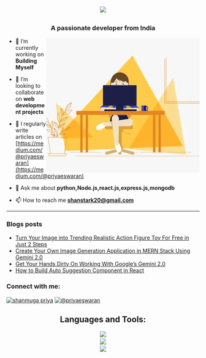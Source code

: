 <h1 align="center">
    <img src="https://readme-typing-svg.herokuapp.com/?font=Righteous&size=35&center=true&vCenter=true&width=500&height=70&duration=4000&lines=Hi+There!+👋;+I'm+Shanmuga+Priya!;" />
</h1>

<h3 align="center">A passionate developer from India</h3>
<img alt="profile gif" align="right" src=".github/workflows/ezgif.com-resize (1).webp">


- 🔭 I’m currently working on **Building Myself**

- 👯 I’m looking to collaborate on **web development projects**

- 📝 I regularly write articles on [https://medium.com/@priyaeswaran](https://medium.com/@priyaeswaran)

- 💬 Ask me about **python,Node.js,react.js,express.js,mongodb**

- 📫 How to reach me **shanstark20@gmail.com**

<hr>

### Blogs posts
<!-- BLOG-POST-LIST:START -->
- [Turn Your Image into Trending Realistic Action Figure Toy For Free in Just 2 Steps](https://medium.com/@priyaeswaran/turn-your-image-into-trending-realistic-action-figure-toy-for-free-in-just-2-steps-abf4fede48a3?source=rss-97f138d31355------2)
- [Create Your Own Image Generation Application in MERN Stack Using Gemini 2.0](https://generativeai.pub/create-your-own-image-generation-application-in-mern-stack-using-gemini-2-0-1f9438026bcb?source=rss-97f138d31355------2)
- [Get Your Hands Dirty On Working With Google’s Gemini 2.0](https://medium.com/codeelevation/get-your-hands-dirty-on-working-with-googles-gemini-2-0-6650c191989f?source=rss-97f138d31355------2)
- [How to Build Auto Suggestion Component in React](https://javascript.plainenglish.io/how-to-build-auto-suggestion-component-in-react-cfceda872a91?source=rss-97f138d31355------2)
<!-- BLOG-POST-LIST:END -->



<h3 align="left">Connect with me:</h3>
<p align="left">
<a href="https://www.linkedin.com/in/shanmuga-priya-e-tech2" target="blank"><img align="center" src="https://raw.githubusercontent.com/rahuldkjain/github-profile-readme-generator/master/src/images/icons/Social/linked-in-alt.svg" alt="shanmuga priya" height="30" width="40" /></a>
<a href="https://medium.com/@priyaeswaran" target="blank"><img align="center" src="https://raw.githubusercontent.com/rahuldkjain/github-profile-readme-generator/master/src/images/icons/Social/medium.svg" alt="@priyaeswaran" height="30" width="40" /></a>
</p>


<h2 align="center">Languages and Tools:</h2>

<div align="center">
    <img src="https://skillicons.dev/icons?i=html,css,javascript,react,nodejs,express" /><br>
    <img src="https://skillicons.dev/icons?i=redux,tailwindcss,python,flask,mongodb,pug" /><br>
    <img src ="https://skillicons.dev/icons?i=vscode,github,git,postman" /><br>
</div>






